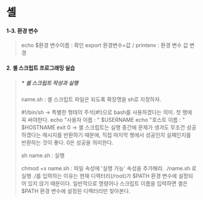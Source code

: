 # 셸
  
#### 1-3. 환경 변수
> echo $환경 변수이름 : 확인
> export 환경변수=값 / printenv : 환경 변수 값 변경

#### 2. 셸 스크립트 프로그래밍 실습 
>   
> ##### * 셸 스크립트 작성과 실행
> name.sh : 셸 스크립트 파일은 되도록 확장명을 sh로 지정하자.
> 
> #!/bin/sh  -> 특별한 형태의 주석(#!)으로 bash를 사용하겠다는 의미. 첫 행에 꼭 써야한다.
> echo "사용자 이름 : " $USERNAME
> echo "호스트 이름 : " $HOSTNAME
> exit 0  -> 셸 스크립트는 실행 중간에 문제가 생겨도 무조건 성공하겠다는 메시지를 반환하기 때문에, 직접 마지막 행에서 성공인지 실패인지를 반환하는 것이 좋다. 0은 성공을 의미한다.
> 
> sh name.sh : 실행
> 
> chmod +x name.sh : 파일 속성에 '실행 가능' 속성을 추가해라.
> ./name.sh 로 실행
> ./를 입력하는 이유는 현재 디렉터리(/root)가 $PATH 환경 변수에 설정되어 있지 않기 때문이다. 일반적으로 명령어나 스크립트 이름을 입력하면 셸은 $PATH 환경 변수에 설정된 디렉터리만 찾아본다.
> 
> 
> 
> 
> 
> 
> 
> 
> 
> 
> 
> 
> 
> 
> 